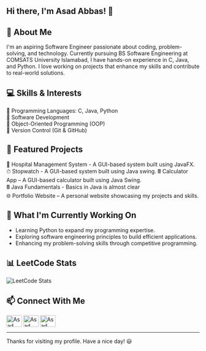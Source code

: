## Hi there, I'm Asad Abbas! 👋

## 🚀 About Me

I'm an aspiring Software Engineer passionate about coding, problem-solving, and technology. Currently pursuing BS Software Engineering at COMSATS University Islamabad, I have hands-on experience in C, Java, and Python. I love working on projects that enhance my skills and contribute to real-world solutions.

## 💻 Skills & Interests

🔹 Programming Languages: C, Java, Python  
🔹 Software Development  
🔹 Object-Oriented Programming (OOP)  
🔹 Version Control (Git & GitHub)  

## 🌟 Featured Projects
🏣 Hospital Management System - A GUI-based system built using JavaFX.
⏱ Stopwatch - A GUI-based system built using Java swing.
🖩 Calculator App – A GUI-based calculator built using Java Swing.  
🖩 Java Fundamentals - Basics in Java is almost clear  
🌐 Portfolio Website – A personal website showcasing my projects and skills.  

## 📌 What I'm Currently Working On

- Learning Python to expand my programming expertise.  
- Exploring software engineering principles to build efficient applications.  
- Enhancing my problem-solving skills through competitive programming.  

## 📊 LeetCode Stats

![LeetCode Stats](https://leetcard.jacoblin.cool/asadabbasse2006?ext=heatmap)

## 📫 Connect With Me

<a href="https://www.linkedin.com/in/asadabbasse2006" target="blank"><img align="center" src="https://raw.githubusercontent.com/rahuldkjain/github-profile-readme-generator/master/src/images/icons/Social/linked-in-alt.svg" alt="Asad Abbas" height="30" width="40" /></a>
<a href="https://instagram.com/asadabbasse2006" target="blank"><img align="center" src="https://raw.githubusercontent.com/rahuldkjain/github-profile-readme-generator/master/src/images/icons/Social/instagram.svg" alt="Asad Abbas" height="30" width="40" /></a>
<a href="https://leetcode.com/u/asadabbasse2006/" target="blank"><img align="center" src="https://raw.githubusercontent.com/rahuldkjain/github-profile-readme-generator/master/src/images/icons/Social/leet-code.svg" alt="Asad Abbas" height="30" width="40" /></a>

---

Thanks for visiting my profile. Have a nice day! 😃
